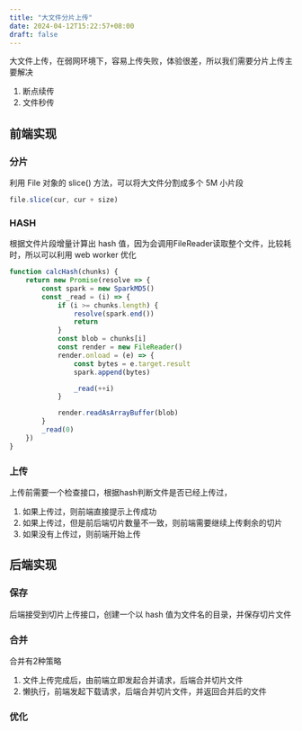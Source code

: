 ```yaml
---
title: "大文件分片上传"
date: 2024-04-12T15:22:57+08:00
draft: false
---
```


大文件上传，在弱网环境下，容易上传失败，体验很差，所以我们需要分片上传主要解决
1. 断点续传
2. 文件秒传

## 前端实现
### 分片
利用 File 对象的 slice() 方法，可以将大文件分割成多个 5M 小片段
```javascript
file.slice(cur, cur + size)
```

### HASH
根据文件片段增量计算出 hash 值，因为会调用FileReader读取整个文件，比较耗时，所以可以利用 web worker 优化
```javascript
function calcHash(chunks) {
    return new Promise(resolve => {
        const spark = new SparkMD5()
        const _read = (i) => {
            if (i >= chunks.length) {
                resolve(spark.end())
                return
            }
            const blob = chunks[i]
            const render = new FileReader()
            render.onload = (e) => {
                const bytes = e.target.result
                spark.append(bytes)

                _read(++i)
            }

            render.readAsArrayBuffer(blob)
        }
        _read(0)
    })
}
```

### 上传
上传前需要一个检查接口，根据hash判断文件是否已经上传过，
1. 如果上传过，则前端直接提示上传成功
2. 如果上传过，但是前后端切片数量不一致，则前端需要继续上传剩余的切片
3. 如果没有上传过，则前端开始上传

## 后端实现
### 保存
后端接受到切片上传接口，创建一个以 hash 值为文件名的目录，并保存切片文件

### 合并
合并有2种策略
1. 文件上传完成后，由前端立即发起合并请求，后端合并切片文件
2. 懒执行，前端发起下载请求，后端合并切片文件，并返回合并后的文件

### 优化

